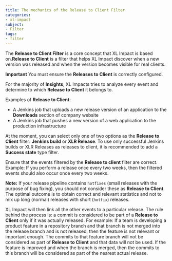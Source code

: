 ```yaml
---
title: The mechanics of the Release to Client Filter
categories:
- xl-impact
subject:
- Filter
tags:
- filter
---
```


The **Release to Client Filter** is a core concept that XL Impact is based on.**Release to Client** is a filter that helps XL Impact discover when a new version was released and when the version becomes visible for real clients.

**Important** You must ensure the **Releases to Client** is correctly configured.

For the majority of **Insights**, XL Impacts tries to analyze every event and determine to which **Release to Client** it belongs to.

Examples of **Release to Client**:

* A Jenkins job that uploads a new release version of an application to the **Downloads** section of company website
* A Jenkins job that pushes a new version of a web application to the production infrastructure

At the moment, you can select only one of two options as the **Release to Client** filter: **Jenkins build** or **XLR Release**.
To use only successful Jenkins builds or XLR Releases as releases to client, it is recommended to add a **Success state** type filter.

Ensure that the events filtered by the **Release to client** filter are correct. Example: If you perform a release once every two weeks, then the filtered events should also occur once every two weeks.

**Note:** If your release pipeline contains `hotfixes` (small releases with the purpose of bug fixing), you should not consider these as **Release to Client**. The optimal outcome is to obtain correct and relevant statistics and not to mix up long (normal) releases with short (`hotfix`) releases.

XL Impact will then link all the other events to a particular release. The rule behind the process is: a commit is considered to be part of a **Release to Client** only if it was actually released.
For example: If a team is developing a product feature in a repository branch and that branch is not merged into the release branch and is not released, then the feature is not relevant or important enough. The commits to that feature branch will not be considered as part of **Release to Client** and that data will not be used.
If the feature is improved and when the branch is merged, then the commits to this branch will be considered as part of the nearest actual release.
